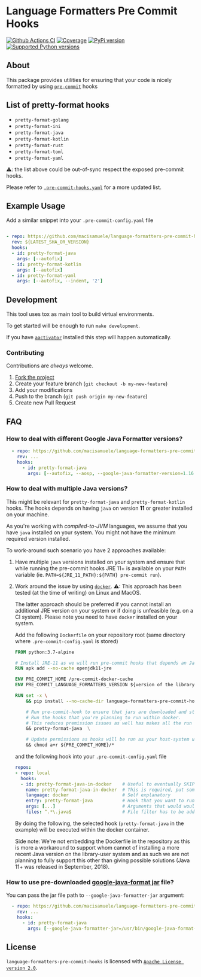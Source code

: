 # Language Formatters Pre Commit Hooks

[![Github Actions CI](https://github.com/macisamuele/language-formatters-pre-commit-hooks/workflows/Build/badge.svg)](https://github.com/macisamuele/language-formatters-pre-commit-hooks/actions)
[![Coverage](https://img.shields.io/codecov/c/github/macisamuele/language-formatters-pre-commit-hooks/master.svg)](https://codecov.io/gh/macisamuele/language-formatters-pre-commit-hooks)
[![PyPi version](https://img.shields.io/pypi/v/language-formatters-pre-commit-hooks.svg)](https://pypi.python.org/pypi/language-formatters-pre-commit-hooks/)
[![Supported Python versions](https://img.shields.io/pypi/pyversions/language-formatters-pre-commit-hooks.svg)](https://pypi.python.org/pypi/language-formatters-pre-commit-hooks/)

## About

This package provides utilities for ensuring that your code is nicely formatted by using [`pre-commit`](https://pre-commit.com/) hooks

## List of pretty-format hooks

* `pretty-format-golang`
* `pretty-format-ini`
* `pretty-format-java`
* `pretty-format-kotlin`
* `pretty-format-rust`
* `pretty-format-toml`
* `pretty-format-yaml`

⚠: the list above could be out-of-sync respect the exposed pre-commit hooks.

Please refer to [`.pre-commit-hooks.yaml`](.pre-commit-hooks.yaml) for a more updated list.

## Example Usage

Add a similar snippet into your `.pre-commit-config.yaml` file

```yaml

- repo: https://github.com/macisamuele/language-formatters-pre-commit-hooks
  rev: ${LATEST_SHA_OR_VERSION}
  hooks:
  - id: pretty-format-java
    args: [--autofix]
  - id: pretty-format-kotlin
    args: [--autofix]
  - id: pretty-format-yaml
    args: [--autofix, --indent, '2']
```

## Development

This tool uses tox as main tool to build virtual environments.

To get started will be enough to run `make development`.

If you have [`aactivator`](https://github.com/Yelp/aactivator) installed this step will happen automatically.

### Contributing

Contributions are _always_ welcome.

1. [Fork the project](http://github.com/macisamuele/language-formatters-pre-commit-hooks/fork)
2. Create your feature branch (`git checkout -b my-new-feature`)
3. Add your modifications
4. Push to the branch (`git push origin my-new-feature`)
5. Create new Pull Request

## FAQ

### How to deal with different Google Java Formatter versions?

```yaml
  - repo: https://github.com/macisamuele/language-formatters-pre-commit-hooks
    rev: ...
    hooks:
      - id: pretty-format-java
        args: [--autofix, --aosp, --google-java-formatter-version=1.16.0]
```

### How to deal with multiple Java versions?

This might be relevant for `pretty-format-java` and `pretty-format-kotlin` hooks.
The hooks depends on having `java` on version **11** or greater installed on your machine.

As you're working with _compiled-to-JVM_ languages, we assume that you have `java` installed on your system. You might not have the minimum required version installed.

To work-around such scenario you have 2 approaches available:

1. Have multiple `java` versions installed on your system and ensure that while running the pre-commit hooks JRE 11+ is available on your `PATH` variable (ie. `PATH=${JRE_11_PATH}:${PATH} pre-commit run`).

2. Work around the issue by using [`docker`](https://www.docker.com/).
    ⚠: This approach has been tested (at the time of writing) on Linux and MacOS.

    The latter approach should be preferred if you cannot install an additional JRE version on your system or if doing is unfeasible (e.g. on a CI system). Please note you need to have `docker` installed on your system.

    Add the following `Dockerfile` on your repository root (same directory where `.pre-commit-config.yaml` is stored)

    ```Dockerfile
    FROM python:3.7-alpine

    # Install JRE-11 as we will run pre-commit hooks that depends an Java 11+
    RUN apk add --no-cache openjdk11-jre

    ENV PRE_COMMIT_HOME /pre-commit-docker-cache
    ENV PRE_COMMIT_LANGUAGE_FORMATTERS_VERSION ${version of the library to install}

    RUN set -x \
        && pip install --no-cache-dir language-formatters-pre-commit-hooks==${PRE_COMMIT_LANGUAGE_FORMATTERS_VERSION} \

        # Run pre-commit-hook to ensure that jars are downloaded and stored in the docker image
        # Run the hooks that you're planning to run within docker.
        # This reduces premission issues as well has makes all the run fast as the lazy-dependencies are pre-fetched
        && pretty-format-java  \

        # Update permissions as hooks will be run as your host-system user (your username) but the image is built as root
        && chmod a+r ${PRE_COMMIT_HOME}/*
    ```

    and the following hook into your `.pre-commit-config.yaml` file

    ```yaml
    repos:
    - repo: local
      hooks:
      - id: pretty-format-java-in-docker    # Useful to eventually SKIP pre-commit hooks
        name: pretty-format-java-in-docker  # This is required, put something sensible
        language: docker                    # Self explanatory
        entry: pretty-format-java           # Hook that you want to run in docker
        args: [...]                         # Arguments that would would pass to the hook (as if it was local)
        files: ^.*\.java$                   # File filter has to be added ;)
    ```

    By doing the following, the selected hook (`pretty-format-java` in the example) will be executed within the docker container.

    Side note: We're not embedding the Dockerfile in the repository as this is more a workaround to support whom cannot of installing a more recent Java version on the library-user system and as such we are not planning to fully support this other than giving possible solutions (Java 11+ was released in September, 2018).

### How to use pre-downloaded [google-java-format jar](https://github.com/google/google-java-format) file?

You can pass the jar file path to `--google-java-formatter-jar` argument:

```yaml
  - repo: https://github.com/macisamuele/language-formatters-pre-commit-hooks
    rev: ...
    hooks:
      - id: pretty-format-java
        args: [--google-java-formatter-jar=/usr/bin/google-java-format-1.17.0-all-deps.jar]
```

## License

`language-formatters-pre-commit-hooks` is licensed with [`Apache License version 2.0`](http://www.apache.org/licenses/LICENSE-2.0.html).

